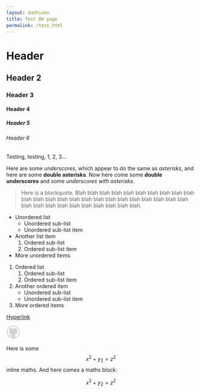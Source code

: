 ```yaml
---
layout: danhixon
title: Test DH page
permalink: /test.html
---
```

# Header

## Header 2

### Header 3

#### Header 4

##### Header 5

###### Header 6

Testing, testing, 1, 2, 3...

Here are some _underscores_, which appear to do the same as *asterisks*, and here are some **double asterisks**.  Now here come some __double underscores__ and some _*underscores with asterisks*_.

> Here is a blockquote. Blah blah blah blah blah blah blah blah blah blah blah blah blah blah blah blah blah blah blah blah blah blah blah blah blah blah blah blah blah blah blah blah blah blah.

* Unordered list
    * Unordered sub-list
    * Unordered sub-list item
* Another list item
    1. Ordered sub-list
    2. Ordered sub-list item
* More unordered items


1. Ordered list
    1. Ordered sub-list
    2. Ordered sub-list item
2. Another ordered item
    * Unordered sub-list
    * Unordered sub-list item
3. More ordered items

[Hyperlink](https://google.co.uk)

![Image link](/assets/images/octocat-logo.png)

Here is some $$x^2 + y_2 = z^2$$ inline maths.  And here comes a maths block:

$$x^2 + y_2 = z^2$$
